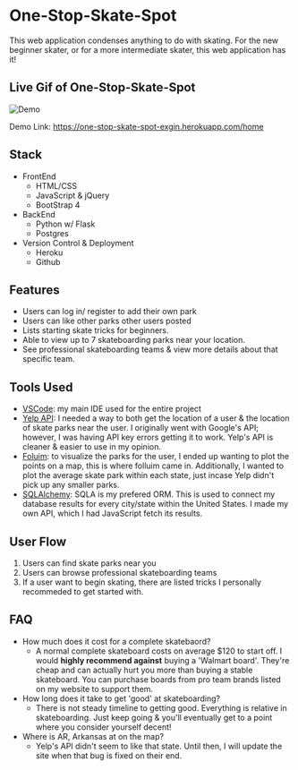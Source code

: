 # One-Stop-Skate-Spot

This web application condenses anything to do with skating. For the new beginner skater, or for a more intermediate skater, this web application has
it!

## Live Gif of One-Stop-Skate-Spot

![Demo](static/images/websitedemo.gif)

Demo Link: https://one-stop-skate-spot-exgin.herokuapp.com/home

## Stack

- FrontEnd
  - HTML/CSS
  - JavaScript & jQuery
  - BootStrap 4
- BackEnd
  - Python w/ Flask
  - Postgres
- Version Control & Deployment
  - Heroku
  - Github

## Features

- Users can log in/ register to add their own park
- Users can like other parks other users posted
- Lists starting skate tricks for beginners.
- Able to view up to 7 skateboarding parks near your location.
- See professional skateboarding teams & view more details about that specific team.

## Tools Used

- [VSCode](https://code.visualstudio.com/): my main IDE used for the entire project
- [Yelp API](https://www.yelp.com/developers/documentation/v3/business_search): I needed a way to both get the location of a user & the location of
  skate parks near the user. I originally went with Google's API; however, I was having API key errors getting it to work. Yelp's API is cleaner &
  easier to use in my opinion.
- [Foluim](https://python-visualization.github.io/folium/): to visualize the parks for the user, I ended up wanting to plot the points on a map, this
  is where folluim came in. Additionally, I wanted to plot the average skate park within each state, just incase Yelp didn't pick up any smaller
  parks.
- [SQLAlchemy](https://www.sqlalchemy.org/): SQLA is my prefered ORM. This is used to connect my database results for every city/state within the
  United States. I made my own API, which I had JavaScript fetch its results.

## User Flow

1. Users can find skate parks near you
2. Users can browse professional skateboarding teams
3. If a user want to begin skating, there are listed tricks I personally recommeded to get started with.

## FAQ

- How much does it cost for a complete skatebaord?
  - A normal complete skateboard costs on average \$120 to start off. I would <strong>highly recommend against</strong> buying a 'Walmart board'.
    They're cheap and can actually hurt you more than buying a stable skateboard. You can purchase boards from pro team brands listed on my website to
    support them.
- How long does it take to get 'good' at skateboarding?
  - There is not steady timeline to getting good. Everything is relative in skateboarding. Just keep going & you'll eventually get to a point where
    you consider yourself decent!
- Where is AR, Arkansas at on the map?
  - Yelp's API didn't seem to like that state. Until then, I will update the site when that bug is fixed on their end.
